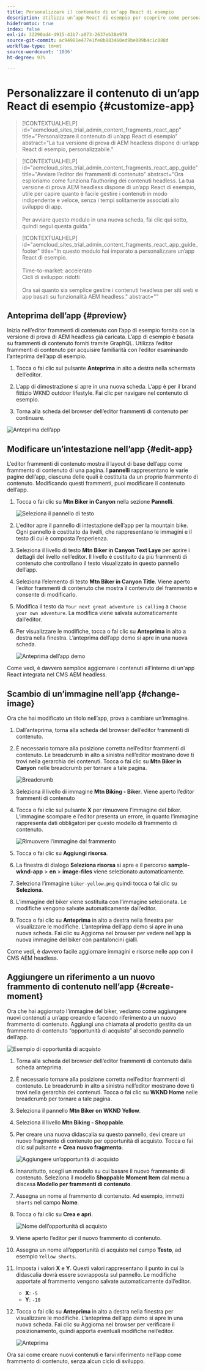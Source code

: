```yaml
---
title: Personalizzare il contenuto di un’app React di esempio
description: Utilizza un’app React di esempio per scoprire come personalizzare il contenuto utilizzando la funzione headless impostata in AEM as a Cloud Service.
hidefromtoc: true
index: false
exl-id: 32290ad4-d915-41b7-a073-2637eb38e978
source-git-commit: ac94981e477e1fe8b883460ed9be009b4c1c088d
workflow-type: tm+mt
source-wordcount: '1036'
ht-degree: 97%

---
```



# Personalizzare il contenuto di un’app React di esempio {#customize-app}

>[!CONTEXTUALHELP]
>id="aemcloud_sites_trial_admin_content_fragments_react_app"
>title="Personalizzare il contenuto di un’app React di esempio"
>abstract="La tua versione di prova di AEM headless dispone di un’app React di esempio, personalizzabile."

>[!CONTEXTUALHELP]
>id="aemcloud_sites_trial_admin_content_fragments_react_app_guide"
>title="Avviare l’editor dei frammenti di contenuto"
>abstract="Ora esploriamo come funziona l’authoring dei contenuti headless. La tua versione di prova AEM headless dispone di un’app React di esempio, utile per capire quanto è facile gestire i contenuti in modo indipendente e veloce, senza i tempi solitamente associati allo sviluppo di app.<br><br>Per avviare questo modulo in una nuova scheda, fai clic qui sotto, quindi segui questa guida."

>[!CONTEXTUALHELP]
>id="aemcloud_sites_trial_admin_content_fragments_react_app_guide_footer"
>title="In questo modulo hai imparato a personalizzare un’app React di esempio.<br><br>Time-to-market: accelerato<br>Cicli di sviluppo: ridotti<br><br>Ora sai quanto sia semplice gestire i contenuti headless per siti web e app basati su funzionalità AEM headless."
>abstract=""

## Anteprima dell’app {#preview}

Inizia nell’editor frammenti di contenuto con l’app di esempio fornita con la versione di prova di AEM headless già caricata. L’app di esempio è basata su frammenti di contenuto forniti tramite GraphQL. Utilizza l’editor frammenti di contenuto per acquisire familiarità con l’editor esaminando l’anteprima dell’app di esempio.

1. Tocca o fai clic sul pulsante **Anteprima** in alto a destra nella schermata dell’editor.

1. L’app di dimostrazione si apre in una nuova scheda. L’app è per il brand fittizio WKND outdoor lifestyle. Fai clic per navigare nel contenuto di esempio.

1. Torna alla scheda del browser dell’editor frammenti di contenuto per continuare.

![Anteprima dell’app](assets/do-not-localize/preview-app-1.png)

## Modificare un’intestazione nell’app {#edit-app}

L’editor frammenti di contenuto mostra il layout di base dell’app come frammento di contenuto di una pagina. I **pannelli** rappresentano le varie pagine dell’app, ciascuna delle quali è costituita da un proprio frammento di contenuto. Modificando questi frammenti, puoi modificare il contenuto dell’app.

1. Tocca o fai clic su **Mtn Biker in Canyon** nella sezione **Pannelli**.

   ![Seleziona il pannello di testo](assets/do-not-localize/edit-header-1.png)

1. L’editor apre il pannello di intestazione dell’app per la mountain bike. Ogni pannello è costituito da livelli, che rappresentano le immagini e il testo di cui è composta l’esperienza.

1. Seleziona il livello di testo **Mtn Biker in Canyon Text Laye** per aprire i dettagli del livello nell’editor. Il livello è costituito da più frammenti di contenuto che controllano il testo visualizzato in questo pannello dell’app.

1. Seleziona l’elemento di testo **Mtn Biker in Canyon Title**. Viene aperto l’editor frammenti di contenuto che mostra il contenuto del frammento e consente di modificarlo.

1. Modifica il testo da `Your next great adventure is calling` a `Choose your own adventure`. La modifica viene salvata automaticamente dall’editor.

1. Per visualizzare le modifiche, tocca o fai clic su **Anteprima** in alto a destra nella finestra. L’anteprima dell’app demo si apre in una nuova scheda.

   ![Anteprima dell’app demo](assets/do-not-localize/edit-header-5-6.png)

Come vedi, è davvero semplice aggiornare i contenuti all&#39;interno di un&#39;app React integrata nel CMS AEM headless.

## Scambio di un’immagine nell’app {#change-image}

Ora che hai modificato un titolo nell’app, prova a cambiare un’immagine.

1. Dall’anteprima, torna alla scheda del browser dell’editor frammenti di contenuto.

1. È necessario tornare alla posizione corretta nell’editor frammenti di contenuto. Le breadcrumb in alto a sinistra nell’editor mostrano dove ti trovi nella gerarchia dei contenuti. Tocca o fai clic su **Mtn Biker in Canyon** nelle breadcrumb per tornare a tale pagina.

   ![Breadcrumb](assets/do-not-localize/swap-image-2.png)

1. Seleziona il livello di immagine **Mtn Biking - Biker**. Viene aperto l’editor frammenti di contenuto

1. Tocca o fai clic sul pulsante **X** per rimuovere l’immagine del biker. L’immagine scompare e l’editor presenta un errore, in quanto l’immagine rappresenta dati obbligatori per questo modello di frammento di contenuto.

   ![Rimuovere l’immagine dal frammento](assets/do-not-localize/swap-image-4.png)

1. Tocca o fai clic su **Aggiungi risorsa**.

1. La finestra di dialogo **Seleziona risorsa** si apre e il percorso **sample-wknd-app** > **en** > **image-files** viene selezionato automaticamente.

1. Seleziona l’immagine `biker-yellow.png` quindi tocca o fai clic su **Seleziona**.

1. L’immagine del biker viene sostituita con l’immagine selezionata. Le modifiche vengono salvate automaticamente dall’editor.

1. Tocca o fai clic su **Anteprima** in alto a destra nella finestra per visualizzare le modifiche. L’anteprima dell’app demo si apre in una nuova scheda. Fai clic su Aggiorna nel browser per vedere nell’app la nuova immagine del biker con pantaloncini gialli.

Come vedi, è davvero facile aggiornare immagini e risorse nelle app con il CMS AEM headless.

## Aggiungere un riferimento a un nuovo frammento di contenuto nell’app {#create-moment}

Ora che hai aggiornato l’immagine del biker, vediamo come aggiungere nuovi contenuti a un’app creando e facendo riferimento a un nuovo frammento di contenuto. Aggiungi una chiamata al prodotto gestita da un frammento di contenuto “opportunità di acquisto” al secondo pannello dell’app.

![Esempio di opportunità di acquisto](assets/do-not-localize/example-shoppable-moment.png)

1. Torna alla scheda del browser dell’editor frammenti di contenuto dalla scheda anteprima.

1. È necessario tornare alla posizione corretta nell’editor frammenti di contenuto. Le breadcrumb in alto a sinistra nell’editor mostrano dove ti trovi nella gerarchia dei contenuti. Tocca o fai clic su **WKND Home** nelle breadcrumb per tornare a tale pagina.

1. Seleziona il pannello **Mtn Biker on WKND Yellow**.

1. Seleziona il livello **Mtn Biking - Shoppable**.

1. Per creare una nuova didascalia su questo pannello, devi creare un nuovo fragmento di contenuto per opportunità di acquisto. Tocca o fai clic sul pulsante **+ Crea nuovo fragmento**.

   ![Aggiungere un’opportunità di acquisto](assets/do-not-localize/add-reference-1-5.png)

1. Innanzitutto, scegli un modello su cui basare il nuovo frammento di contenuto. Seleziona il modello **Shoppable Moment Item** dal menu a discesa **Modello per frammenti di contenuto**.

1. Assegna un nome al frammento di contenuto. Ad esempio, immetti `Shorts` nel campo **Nome**.

1. Tocca o fai clic su **Crea e apri**.

   ![Nome dell’opportunità di acquisto](assets/do-not-localize/add-reference-6-7-8.png)

1. Viene aperto l’editor per il nuovo frammento di contenuto.

1. Assegna un nome all’opportunità di acquisto nel campo **Testo**, ad esempio `Yellow shorts`.

1. Imposta i valori **X** e **Y**. Questi valori rappresentano il punto in cui la didascalia dovrà essere sovrapposta sul pannello. Le modifiche apportate al frammento vengono salvate automaticamente dall’editor.

   * **X**: `-5`
   * **Y**: `-10`

1. Tocca o fai clic su **Anteprima** in alto a destra nella finestra per visualizzare le modifiche. L’anteprima dell’app demo si apre in una nuova scheda. Fai clic su Aggiorna nel browser per verificare il posizionamento, quindi apporta eventuali modifiche nell’editor.

   ![Anteprima](assets/do-not-localize/add-reference-10-11-12.png)

Ora sai come creare nuovi contenuti e farvi riferimento nell’app come frammento di contenuto, senza alcun ciclo di sviluppo.

